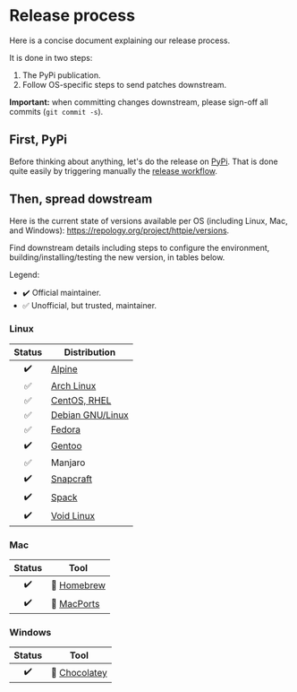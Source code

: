 # Release process

Here is a concise document explaining our release process.

It is done in two steps:

1. The PyPi publication.
2. Follow OS-specific steps to send patches downstream.

**Important:** when committing changes downstream, please sign-off all commits (`git commit -s`).

## First, PyPi

Before thinking about anything, let's do the release on [PyPi](https://pypi.org/project/httpie/).
That is done quite easily by triggering manually the [release workflow](https://github.com/httpie/httpie/actions/workflows/release.yml).

## Then, spread dowstream

Here is the current state of versions available per OS (including Linux, Mac, and Windows): <https://repology.org/project/httpie/versions>.

Find downstream details including steps to configure the environment, building/installing/testing the new version, in tables below.

Legend:

- :heavy_check_mark: Official maintainer.
- :white_check_mark: Unofficial, but trusted, maintainer.

### Linux

|       Status       | Distribution                               |
| :----------------: | ------------------------------------------ |
| :heavy_check_mark: | [Alpine](linux/alpine/README.md)           |
| :white_check_mark: | [Arch Linux](linux/archlinux/README.md)    |
| :white_check_mark: | [CentOS, RHEL](linux/centos/README.md)     |
| :white_check_mark: | [Debian GNU/Linux](linux/debian/README.md) |
| :white_check_mark: | [Fedora](linux/fedora/README.md)           |
| :heavy_check_mark: | [Gentoo](linux/gentoo/README.md)           |
| :white_check_mark: | Manjaro                                    |
| :heavy_check_mark: | [Snapcraft](linux/snapcraft/README.md)     |
| :heavy_check_mark: | [Spack](linux/spack/README.md)             |
| :heavy_check_mark: | [Void Linux](linux/voidlinux/README.md)    |

<!--
TODO
|   :construction:   | [AOSC](linux-aosc.md)                   |
|   :construction:   | [Funtoo](linux-funtoo.md) (1.0.2)       |
|   :construction:   | [LiGurOS](linux-liguros.md)             |
|   :construction:   | [Mageia](linux-mageia.md) (2.3.0)       |
|   :construction:   | [nixpkgs](linux-nixpkgs.md) (2.4.0)     |
|   :construction:   | [PLD Linux](linux-pld.md) (0.7.2)       |
|   :construction:   | [Slackware](linux-slackware.md) (1.0.3) |
|   :construction:   | [SlitTaZ](linux-slitaz.md) (2.0.0)      |
|   :construction:   | [Solus](linux-solus.md) (2.4.0)         |
-->

### Mac

|       Status       | Tool                                           |
| :----------------: | ---------------------------------------------- |
| :heavy_check_mark: | :construction: [Homebrew](mac/brew/README.md)  |
| :heavy_check_mark: | :construction: [MacPorts](mac/ports/README.md) |

### Windows

|       Status       | Tool                                                      |
| :----------------: | --------------------------------------------------------- |
| :heavy_check_mark: | :construction: [Chocolatey](windows/chocolatey/README.md) |
